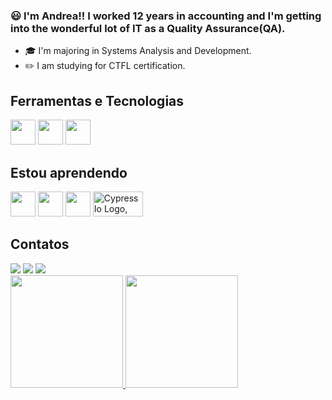 ### :smiley: I'm Andrea!! I worked 12 years in accounting and I'm getting into the wonderful lot of IT as a Quality Assurance(QA).

- :mortar_board: I'm majoring in Systems Analysis and Development.
- :pencil2: I am studying for CTFL certification.

## Ferramentas e Tecnologias

<img src="https://cdn.jsdelivr.net/gh/devicons/devicon/icons/git/git-original.svg" width="40" height="40"/> <img src="https://cdn.jsdelivr.net/gh/devicons/devicon/icons/vscode/vscode-original-wordmark.svg" width="40" height="40"/> <img src="https://cdn.jsdelivr.net/gh/devicons/devicon/icons/canva/canva-original.svg" width="40" height="40"/>

## Estou aprendendo

<img src="https://cdn.jsdelivr.net/gh/devicons/devicon/icons/javascript/javascript-original.svg" width="40" height="40"/> <img src="https://cdn.jsdelivr.net/gh/devicons/devicon/icons/selenium/selenium-original.svg" width="40" height="40" /> <img src="https://cdn.jsdelivr.net/gh/devicons/devicon/icons/nodejs/nodejs-original.svg" width="40" height="40" /> <img src="https://www.kindpng.com/picc/m/16-164468_cypress-io-logo-hd-png-download.png" alt="Cypress Io Logo, HD Png Download@kindpng.com" width="80" height="40"/>

## Contatos

<div>
<a href="https://www.linkedin.com/in/andrea-mitsuoka-b505b247" target="_blank"><img src="https://img.shields.io/badge/-LinkedIn-%230077B5?style=for-the-badge&logo=linkedin&logoColor=white" target="_blank"></a>
<a href = "mailto:andrea.mitsu@gmail.com"><img src="https://img.shields.io/badge/Gmail-D14836?style=for-the-badge&logo=gmail&logoColor=white" target="_blank"></a>
<a href="https://instagram.com/deiamit" target="_blank"><img src="https://img.shields.io/badge/-Instagram-%23E4405F?style=for-the-badge&logo=instagram&logoColor=white" target="_blank"></a>

<div>

<div>
<a href="https://github.com/andreamitsuoka">
<img height="180em" src="https://github-readme-stats.vercel.app/api/top-langs/?username=andreamitsuoka&layout=compact&langs_count=7&theme=dracula"/>
<img height="180em" src="https://github-readme-stats.vercel.app/api?username=andreamitsuoka&show_icons=true&theme=dracula&include_all_commits=true&count_private=true"/>
</div>
